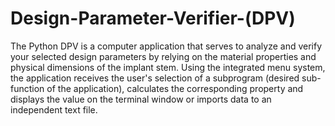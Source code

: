# Design-Parameter-Verifier-(DPV)

The Python DPV is a computer application that serves to analyze and verify your selected design parameters by relying on the material properties and physical dimensions of the implant stem. Using the integrated menu system, the application receives the user's selection of a subprogram (desired sub-function of the application), calculates the corresponding property and displays the value on the terminal window or imports data to an independent text file.
